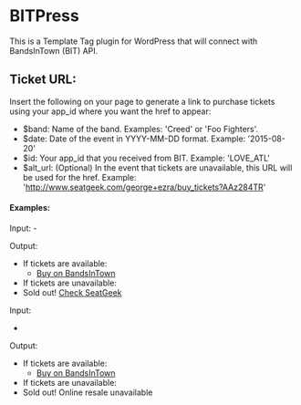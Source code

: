 # BITPress
This is a Template Tag plugin for WordPress that will connect with BandsInTown (BIT) API.

<h2>Ticket URL:</h2>

Insert the following on your page to generate a link to purchase tickets using your app_id where you want the href to appear:

<?php get_ticket_url($band, $date, $id, $alt_url); ?>

- $band: Name of the band.  Examples: 'Creed' or 'Foo Fighters'.
- $date: Date of the event in YYYY-MM-DD format.  Example: '2015-08-20'
- $id: Your app_id that you received from BIT.  Example: 'LOVE_ATL'
- $alt_url: (Optional) In the event that tickets are unavailable, this URL will be used for the href.  Example: 'http://www.seatgeek.com/george+ezra/buy_tickets?AAz284TR'

<h4>Examples:</h4>
Input:
- <?php get_ticket_url("Bronze Radio Return", "2015-10-29", "LOVE_ATL", "http://www.google.com"); ?>

Output:
- If tickets are available:
  - <a href="http://www.bandsintown.com/event/10341860/buy_tickets?app_id=LOVE_ATL&came_from=233">Buy on BandsInTown</a>
- If tickets are unavailable:
 - Sold out! <a href="http://www.google.com">Check SeatGeek</a></br>

Input:
- <?php get_ticket_url("Bronze Radio Return", "2015-10-29", "LOVE_ATL"); ?>

Output:
- If tickets are available:
  - <a href="http://www.bandsintown.com/event/10341860/buy_tickets?app_id=LOVE_ATL&came_from=233">Buy on BandsInTown</a>
- If tickets are unavailable:
 - Sold out! Online resale unavailable
